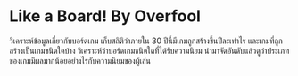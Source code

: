 # Like a Board! By Overfool
  วิเคราะห์ข้อมูลเกี่ยวกับบอร์ดเกม เก็บสถิติว่าภายใน 30 ปีนี้มีเกมถูกสร้างขึ้นปีละเท่าไร และเกมที่ถูกสร้างเป็นเกมชนิดใดบ้าง วิเคราะห์ว่าบอร์ดเกมชนิดใดที่ได้รับความนิยม นำมาจัดอันดับแล้วดูว่าประเภทของเกมมีผลมากน้อยอย่างไรกับความนิยมของผู้เล่น
